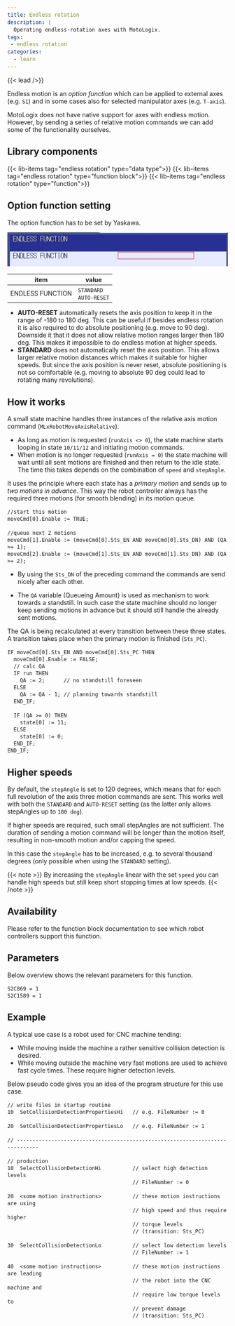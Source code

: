 ```yaml
---
title: Endless rotation
description: |
  Operating endless-rotation axes with MotoLogix.
tags:
 - endless rotation
categories:
  - learn
---
```


{{< lead />}}

Endless motion is an *option function* which can be applied to external axes
(e.g. `S1`) and in some cases also for selected manipulator axes
(e.g. `T-axis`).



MotoLogix does not have native support for axes with endless motion.
However, by sending a series of relative motion commands we can add some of the
functionality ourselves.

## Library components

{{< lib-items tag="endless rotation" type="data type">}}
{{< lib-items tag="endless rotation" type="function block">}}
{{< lib-items tag="endless rotation" type="function">}}

## Option function setting

The option function has to be set by Yaskawa.

![endless-function](endless-function.jpg "Settings for the endless function.")

| item             | value                      |
| ---------------- | -------------------------- |
| ENDLESS FUNCTION | `STANDARD`<br>`AUTO-RESET` |

- **AUTO-RESET** automatically resets the axis position to keep it in the range
  of -180 to 180 deg. This can be useful if besides endless rotation it is also
  required to do absolute positioning (e.g. move to 90 deg). Downside it that
  it does not allow relative motion ranges larger then 180 deg. This makes
  it impossible to do endless motion at higher speeds.
- **STANDARD** does not automatically reset the axis position. This allows larger
  relative motion distances which makes it suitable for higher speeds.
  But since the axis position is never reset, absolute positioning is not so
  comfortable (e.g. moving to absolute 90 deg could lead to rotating many
  revolutions).

## How it works

A small state machine handles three instances of the relative
axis motion command (`MLxRobotMoveAxisRelative`).

- As long as motion is requested (`runAxis <> 0`), the state machine starts
  looping in state `10/11/12` and initiating motion commands.
- When motion is no longer requested (`runAxis = 0`) the state machine will wait
  until all sent motions are finished and then return to the idle state.
  The time this takes depends on the combination of `speed` and `stepAngle`. 

It uses the principle where each state has a *primary motion* and sends up to
*two motions in advance*.
This way the robot controller always has the required three motions (for
smooth blending) in its motion queue.

```iecst
//start this motion
moveCmd[0].Enable := TRUE;

//queue next 2 motions
moveCmd[1].Enable := (moveCmd[0].Sts_EN AND moveCmd[0].Sts_DN) AND (QA >= 1);
moveCmd[2].Enable := (moveCmd[1].Sts_EN AND moveCmd[1].Sts_DN) AND (QA >= 2);
```

- By using the `Sts_DN` of the preceding command the commands are
  send nicely after each other.

- The `QA` variable (Queueing Amount) is used as mechanism to work towards
  a standstill.
  In such case the state machine should no longer keep sending motions in
  advance but it should still handle the already sent motions.

The QA is being recalculated at every transition between these three states.
A transition takes place when the primary motion is finished (`Sts_PC`).

```iecst
IF moveCmd[0].Sts_EN AND moveCmd[0].Sts_PC THEN
  moveCmd[0].Enable := FALSE;
  // calc QA
  IF run THEN
    QA := 2;      // no standstill foreseen
  ELSE
    QA := QA - 1; // planning towards standstill
  END_IF;

  IF (QA >= 0) THEN
    state[0] := 11;
  ELSE
    state[0] := 0;
  END_IF;
END_IF;
```

## Higher speeds

By default, the `stepAngle` is set to 120 degrees, which means that for each
full revolution of the axis three motion commands are sent.
This works well with both the `STANDARD` and `AUTO-RESET` setting (as the latter
only allows stepAngles up to `180 deg`).

If higher speeds are required, such small stepAngles are not sufficient.
The duration of sending a motion command will be longer than the motion
itself, resulting in non-smooth motion and/or capping the speed.

In this case the `stepAngle` has to be increased, e.g. to several
thousand degrees (only possible when using the `STANDARD` setting).

{{< note >}}
By increasing the `stepAngle` linear with the set `speed` you can handle
high speeds but still keep short stopping times at low speeds.
{{< /note >}}

## Availability

Please refer to the function block documentation to see which robot controllers
support this function.

## Parameters

Below overview shows the relevant parameters for this function.

```text
S2C869 = 1
S2C1589 = 1
```


## Example

A typical use case is a robot used for CNC machine tending:

- While moving inside the machine a rather sensitive collision detection
  is desired.
- While moving outside the machine very fast motions are used to achieve fast
  cycle times. These require higher detection levels.

Below pseudo code gives you an idea of the program structure for this use case.

```iecst
// write files in startup routine
10  SetCollisionDetectionPropertiesHi   // e.g. FileNumber := 0

20  SetCollisionDetectionPropertiesLo   // e.g. FileNumber := 1

// -----------------------------------------------------------------------------

// production
10  SelectCollisionDetectionHi          // select high detection levels
                                        // FileNumber := 0

20  <some motion instructions>          // these motion instructions are using
                                        // high speed and thus require higher
                                        // torque levels
                                        // (transition: Sts_PC)

30  SelectCollisionDetectionLo          // select low detection levels
                                        // FileNumber := 1

40  <some motion instructions>          // these motion instructions are leading
                                        // the robot into the CNC machine and
                                        // require low torque levels to
                                        // prevent damage
                                        // (transition: Sts_PC)
```
